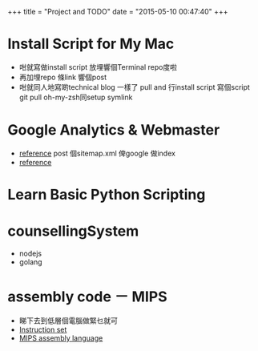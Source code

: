 +++
title = "Project and TODO"
date = "2015-05-10 00:47:40"
+++
# Install Script for My Mac
- 咁就寫做install script 放埋響個Terminal repo度啦
- 再加埋repo 條link 響個post
- 咁就同人地寫啲technical blog 一樣了
pull and 行install script
寫個script git pull oh-my-zsh同setup symlink

# Google Analytics & Webmaster
- [reference](http://www.google.com/intl/en/webmasters/#utm_source=en-wmxmsg&utm_medium=wmxmsg&utm_campaign=bm&authuser=0) post 個sitemap.xml 俾google 做index
- [reference](http://www.google.com/analytics/learn/setupchecklist.html)

# Learn Basic Python Scripting

# counsellingSystem
- nodejs
- golang

# assembly code － MIPS
- 睇下去到低層個電腦做緊乜就可
- [Instruction set](http://en.wikipedia.org/wiki/ARM_architecture#Instruction_set)
- [MIPS assembly language](http://en.wikipedia.org/wiki/MIPS_instruction_set#MIPS_assembly_language)
